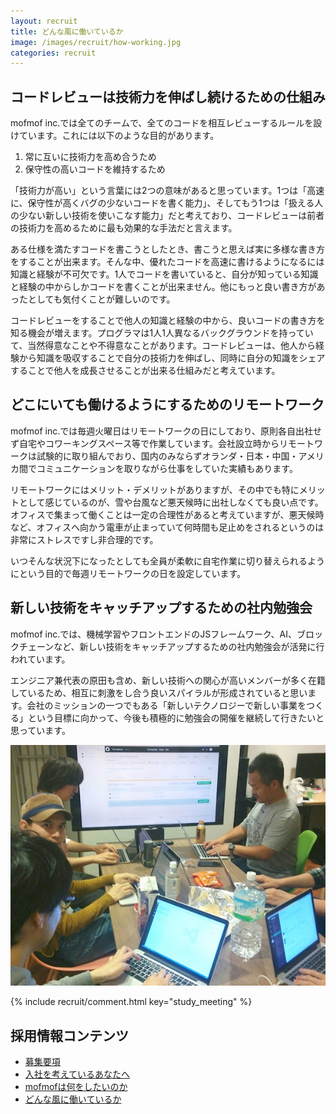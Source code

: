 ```yaml
---
layout: recruit
title: どんな風に働いているか
image: /images/recruit/how-working.jpg
categories: recruit
---
```


## コードレビューは技術力を伸ばし続けるための仕組み

mofmof inc.では全てのチームで、全てのコードを相互レビューするルールを設けています。これには以下のような目的があります。

1. 常に互いに技術力を高め合うため
1. 保守性の高いコードを維持するため

「技術力が高い」という言葉には2つの意味があると思っています。1つは「高速に、保守性が高くバグの少ないコードを書く能力」、そしてもう1つは「扱える人の少ない新しい技術を使いこなす能力」だと考えており、コードレビューは前者の技術力を高めるために最も効果的な手法だと言えます。

ある仕様を満たすコードを書こうとしたとき、書こうと思えば実に多様な書き方をすることが出来ます。そんな中、優れたコードを高速に書けるようになるには知識と経験が不可欠です。1人でコードを書いていると、自分が知っている知識と経験の中からしかコードを書くことが出来ません。他にもっと良い書き方があったとしても気付くことが難しいのです。

コードレビューをすることで他人の知識と経験の中から、良いコードの書き方を知る機会が増えます。プログラマは1人1人異なるバックグラウンドを持っていて、当然得意なことや不得意なことがあります。コードレビューは、他人から経験から知識を吸収することで自分の技術力を伸ばし、同時に自分の知識をシェアすることで他人を成長させることが出来る仕組みだと考えています。

## どこにいても働けるようにするためのリモートワーク

mofmof inc.では毎週火曜日はリモートワークの日にしており、原則各自出社せず自宅やコワーキングスペース等で作業しています。会社設立時からリモートワークは試験的に取り組んでおり、国内のみならずオランダ・日本・中国・アメリカ間でコミュニケーションを取りながら仕事をしていた実績もあります。

リモートワークにはメリット・デメリットがありますが、その中でも特にメリットとして感じているのが、雪や台風など悪天候時に出社しなくても良い点です。オフィスで集まって働くことは一定の合理性があると考えていますが、悪天候時など、オフィスへ向かう電車が止まっていて何時間も足止めをされるというのは非常にストレスですし非合理的です。

いつそんな状況下になったとしても全員が柔軟に自宅作業に切り替えられるようにという目的で毎週リモートワークの日を設定しています。

## 新しい技術をキャッチアップするための社内勉強会
mofmof inc.では、機械学習やフロントエンドのJSフレームワーク、AI、ブロックチェーンなど、新しい技術をキャッチアップするための社内勉強会が活発に行われています。

エンジニア兼代表の原田も含め、新しい技術への関心が高いメンバーが多く在籍しているため、相互に刺激をし合う良いスパイラルが形成されていると思います。会社のミッションの一つでもある「新しいテクノロジーで新しい事業をつくる」という目標に向かって、今後も積極的に勉強会の開催を継続して行きたいと思っています。

![機械学習勉強会の様子](/images/recruit/machine-learning-study-meeting.jpg)

<!-- ## 社内の様子

[img] -->

{% include recruit/comment.html key="study_meeting" %}

## 採用情報コンテンツ
- [募集要項](/recruit.html)
- [入社を考えているあなたへ](/recruit/recruit_you.html)
- [mofmofは何をしたいのか](/recruit/want-to-do.html)
- [どんな風に働いているか](/recruit/how-working.html)
